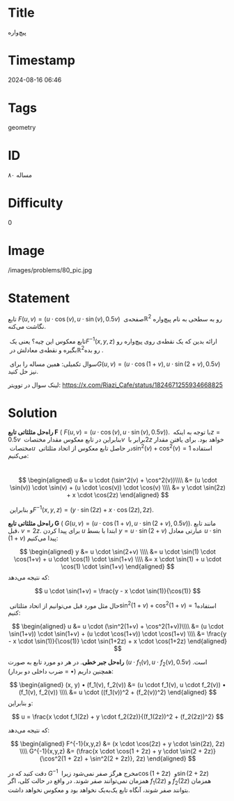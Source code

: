 # Title
پیچ‌واره
# Timestamp
2024-08-16 06:46
# Tags
geometry
# ID
مساله ۸۰
# Difficulty
0
# Image
/images/problems/80_pic.jpg
# Statement
 تابع $F(u,v) = (u \cdot \cos(v), u \cdot \sin(v), 0.5 v)$ صفحه‌ی ‏$‎\mathbb{R}^2‏$‎ رو به سطحی به نام پیچ‌واره نگاشت می‌کنه.

تابع معکوس این چیه؟ یعنی یک ‏$‎F^{-1}(x,y,z)‏$‎ ارائه بدین که یک نقطه‌ی روی پیچ‌واره رو بگیره و نقطه‌ی معادلش در ‏$‎\mathbb{R}^2‏$ رو بده.

سوال تکمیلی: همین مساله را برای ‏‏$‎G(u,v) = (u \cdot \cos(1+v), u \cdot \sin(2+v), 0.5 v)‏$‎ نیز حل کنید.


لینک سوال در توویتر: https://x.com/Riazi_Cafe/status/1824671255934668825

# Solution

**راه‌حل مثلثاتی تابع F** (
 $F(u,v) = (u \cdot \cos(v), u \cdot \sin(v), 0.5 v)$).
  با توجه به اینکه ‏$‎z=0.5v$ بنابراین در تابع معکوس مقدار مختصات ‏$‎v‏$‎ برابر با ‏$‎2z‏$‎ خواهد بود. برای یافتن مقدار مختصات ‏$‎u‏$‎ در حاصل تابع معکوس از اتحاد مثلثاتی ‏$‎\sin^2(v)+\cos^2(v)=1‏$‎ استفاده می‌کنیم:

‏$$
\begin{aligned}
u &= u \cdot (\sin^2(v) + \cos^2(v))\\\\
  &= (u \cdot \sin(v)) \cdot \sin(v) + (u \cdot \cos(v)) \cdot \cos(v) \\\\
  &= y \cdot \sin(2z) + x \cdot \cos(2z)
\end{aligned}
$$

و بنابراین ‏$‎F^{-1}(x,y,z) = (y \cdot \sin(2z) + x \cdot \cos(2z), 2z)‏$‎.

**راه‌حل مثلثاتی تابع G** (
 ‏‏$‎G(u,v) = (u \cdot \cos(1+v), u \cdot \sin(2+v), 0.5 v)‏$‎). مانند تابع قبل، $v=2z$. برای پیدا کردن $u$ ابتدا با بسط $y = u \cdot \sin(2+v)$ عبارتی معادل $u \cdot \sin(1+v)$ پیدا می‌کنیم:
 
$$
\begin{aligned}
y &= u \cdot \sin(2+v) \\\\
  &= u \cdot \sin(1) \cdot \cos(1+v) + u \cdot \cos(1) \cdot \sin(1+v) \\\\
  &= x \cdot \sin(1) + u \cdot \cos(1) \cdot \sin(1+v)
\end{aligned}
$$
که نتیجه می‌دهد:

$$
u \cdot \sin(1+v) = \frac{y - x \cdot \sin(1)}{\cos(1)}
$$

حال مثل مورد قبل می‌توانیم از اتحاد مثلثاتی ‏$‎\sin^2(1+v)+\cos^2(1+v)=1‏$ استفاده کنیم:

$$
\begin{aligned}
u &= u \cdot (\sin^2(1+v) + \cos^2(1+v))\\\\
  &= (u \cdot \sin(1+v)) \cdot \sin(1+v) + (u \cdot \cos(1+v)) \cdot \cos(1+v) \\\\
  &= \frac{y - x \cdot \sin(1)}{\cos(1)} \cdot \sin(1+2z) + x \cdot \cos(1+2z)
\end{aligned}
$$

**راه‌حل جبر خطی**. در هر دو مورد تابع به صورت $(u \cdot f_1(v), u \cdot f_2(v), 0.5v)$ است. همچنین داریم ($•$ = ضرب داخلی دو بردار):

$$
\begin{aligned}
(x, y) • (f_1(v), f_2(v)) &= (u \cdot f_1(v), u \cdot f_2(v)) • (f_1(v), f_2(v)) \\\\
 &= u \cdot ((f_1(v))^2 + (f_2(v))^2) 
\end{aligned}
$$
و بنابراین:

$$
u = \frac{x \cdot f_1(2z) + y \cdot f_2(2z)}{(f_1(2z))^2 + (f_2(2z))^2}
$$

که نتیجه می‌دهد:

$$
\begin{aligned}
F^{-1}(x,y,z) &= (x \cdot \cos(2z) + y \cdot \sin(2z), 2z) \\\\
G^{-1}(x,y,z) &= (\frac{x \cdot \cos(1 + 2z) + y \cdot \sin(2 + 2z)}{\cos^2(1 + 2z) + \sin^2(2 + 2z)}, 2z)
\end{aligned}
$$

دقت کنید که در $G^{-1}$ مخرج هرگز صفر نمی‌شود زیرا ‏$‎\cos(1+2z)‏$‎ و ‏$‎\sin(2+2z)‏$‎‎ همزمان نمی‌توانند صفر شوند. در واقع در حالت کلی، اگر $f_1(2z)‏$‎ و $f_2(2z)‏$‎ همزمان بتوانند صفر شوند، آنگاه تابع یک‌به‌یک نخواهد بود و معکوس نخواهد داشت.

